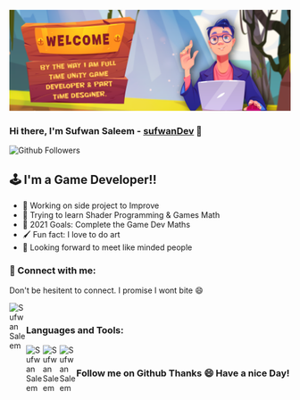 <!-- in your header -->
<link rel="stylesheet" href="https://cdn.jsdelivr.net/gh/devicons/devicon@latest/devicon.min.css">

![Sufwan Saleem](images/Banner.png)

### Hi there, I'm Sufwan Saleem - [sufwanDev][website] 👋

<!-- [![Portfolio Website](https://img.shields.io/website?label=Website&style=for-the-badge&url=https%3A%2F%2Fcodestackr.com)][website] -->
![Github Followers](https://img.shields.io/github/followers/xeeshanqaswar?style=for-the-badge)

## :joystick: I'm a Game Developer!!

- :muscle: Working on side project to Improve
- :brain: Trying to learn Shader Programming & Games Math
- :fist_right: 2021 Goals: Complete the Game Dev Maths
- :paintbrush: Fun fact: I love to do art
- :clinking_glasses: Looking forward to meet like minded people

### :handshake:	 Connect with me:

Don't be hesitent to connect. I promise I wont bite :smile:

<!-- [<img align="left" alt="Sufwan Saleem" width="30px" src="https://user-images.githubusercontent.com/7692061/139592632-0efd96e0-a8cb-44e9-a171-8a6b20b9d294.png" />][Skype] -->

[<img align="left" alt="Sufwan Saleem" width="30px" src="https://user-images.githubusercontent.com/7692061/139592708-0354fdca-bd2a-4700-a929-bba81f8250a2.png" />][linkedin]

<!-- [<img align="left" alt="Sufwan Saleem" width="30px" src="https://user-images.githubusercontent.com/7692061/139592770-46d1f121-efc4-4c30-b001-09a25fdcd12f.png" />][Behance]

[<img align="left" alt="Sufwan Saleem" width="30px" src="https://user-images.githubusercontent.com/7692061/139592808-945e575e-4438-4538-b45b-f1416581ea61.png" />][instagram] -->

<!-- [<img src="../images/linkedin.png" alt="drawing" style="width:200px;"/>][website] -->

<br />

### Languages and Tools:
<!-- <img align="left" alt="Sufwan Saleem" width="30px" src="https://cdn.jsdelivr.net/gh/devicons/devicon/icons/illustrator/illustrator-plain.svg" />
<img align="left" alt="Sufwan Saleem" width="30px" src="https://cdn.jsdelivr.net/gh/devicons/devicon/icons/photoshop/photoshop-plain.svg" /> -->
<img align="left" alt="Sufwan Saleem" width="30px" src="https://cdn.jsdelivr.net/gh/devicons/devicon/icons/cplusplus/cplusplus-original.svg" />
<img align="left" alt="Sufwan Saleem" width="30px" src="https://cdn.jsdelivr.net/gh/devicons/devicon/icons/csharp/csharp-original.svg"/>
<img align="left" alt="Sufwan Saleem" width="30px" src="https://user-images.githubusercontent.com/7692061/139595497-0955b7f5-9632-4a94-a56a-168d396094f4.png"/>

<br />

### Follow me on Github Thanks :smile: Have a nice Day!



<!-- <details>
  <summary>:zap: Recent GitHub Activity</summary>
  
<!--START_SECTION:activity-->
<!-- 1. 🗣 Commented on [#2](https://github.com/codeSTACKr/portfolio-sass/issues/2) in [codeSTACKr/portfolio-sass](https://github.com/codeSTACKr/portfolio-sass) -->
<!--END_SECTION:activity-->

<!-- </details> -->


<!-- MAJOR LINKS -->
[website]: https://google.com
[twitter]: https://twitter.com/
[instagram]: https://www.instagram.com/zeeshan.qaswar/?hl=en
[linkedin]: https://www.linkedin.com/in/sufwan-s-362b27198
[Skype]: https://join.skype.com/invite/p92p125btHMA
[Behance]: https://www.behance.net/zeeshanqawar
[Upwork]: https://www.upwork.com/freelancers/~0129c8eecddd0f5fce


<!-- MARKDOWN GUIDE : https://guides.github.com/features/mastering-markdown/ -->

